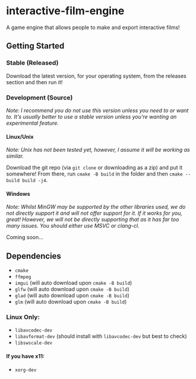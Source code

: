 # interactive-film-engine
A game engine that allows people to make and export interactive films!

## Getting Started

### Stable (Released)
Download the latest version, for your operating system, from the releases section and then run it!

### Development (Source)

*Note: I recommend you do not use this version unless you need to or want to. It's usually better to use a stable version unless you're wanting an experimental feature.*

#### Linux/Unix

*Note: Unix has not been tested yet, however, I assume it will be working as similar.*

Download the git repo (via `git clone` or downloading as a zip) and put it somewhere! From there, run `cmake -B build` in the folder and then `cmake --build build -j4`.

#### Windows

*Note: Whilst MinGW may be supported by the other libraries used, we do not directly support it and will not offer support for it. If it works for you, great! However, we will not be directly supporting that as it has far too many issues. You should either use MSVC or clang-cl.*

Coming soon...

## Dependencies

- `cmake`
- `ffmpeg`
- `imgui` (will auto download upon `cmake -B build`)
- `glfw` (will auto download upon `cmake -B build`)
- `glad` (will auto download upon `cmake -B build`)
- `glm` (will auto download upon `cmake -B build`)

### Linux Only:

- `libavcodec-dev`
- `libavformat-dev` (should install with `libavcodec-dev` but best to check)
- `libswscale-dev`

#### If you have x11:
- `xorg-dev`
